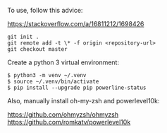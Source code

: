 To use, follow this advice:

https://stackoverflow.com/a/16811212/1698426

    git init .
    git remote add -t \* -f origin <repository-url>
    git checkout master

Create a python 3 virtual environment:

    $ python3 -m venv ~/.venv
    $ source ~/.venv/bin/activate
    $ pip install --upgrade pip powerline-status

Also, manually install oh-my-zsh and powerlevel10k:

https://github.com/ohmyzsh/ohmyzsh
https://github.com/romkatv/powerlevel10k


